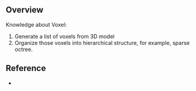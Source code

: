 ## Overview
Knowledge about Voxel:

1. Generate a list of voxels from 3D model
2. Organize those voxels into hierarchical structure, for example, sparse octree.



## Reference

- 
